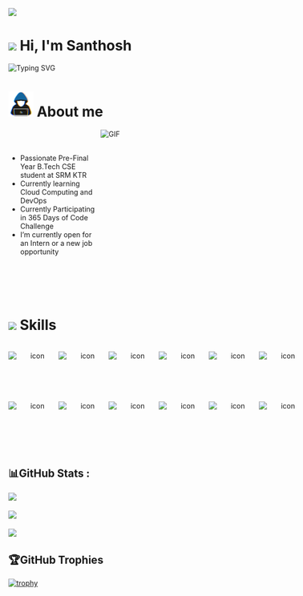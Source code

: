 <img src="https://user-images.githubusercontent.com/73097560/115834477-dbab4500-a447-11eb-908a-139a6edaec5c.gif"><br>
# <img src="https://media.giphy.com/media/TEnXkcsHrP4YedChhA/giphy.gif" width ="25"> <b>Hi, I'm Santhosh</b>
<!--  <h1>
    Hello, I'm Santhosh
    <img src="https://media.giphy.com/media/hvRJCLFzcasrR4ia7z/giphy.gif" width="30px"/>
  </h1>
-->
![Typing SVG](https://readme-typing-svg.demolab.com?font=Shadows+Into+Light&weight=400&size=30&duration=2500&pause=1000&color=691AF7&background=FFFFFF00&center=true&random=false&width=435&separator=%3C&lines=Welcome+to+my+Github+Profile%3CAm+a+Pre-Final+Year+Computer+Science+Student%3CProgrammer%3CDevops+Enthusiasts%3CData+aficionados%3CLove+to+Explore+Different+Domains+;)
<!-- <p align='center'><img src="https://media.giphy.com/media/QvpqTCiEcwtvx6wwJK/giphy.gif" width="270" height="270" frameBorder="0" class="giphy-embed" allowFullScreen></img></p> -->


# <picture><img src = "https://github.com/0xAbdulKhalid/0xAbdulKhalid/raw/main/assets/mdImages/about_me.gif" width = 50px></picture> **About me**
<img align="right" height="300px" width= "320px" alt="GIF" src="https://media.giphy.com/media/CVtNe84hhYF9u/giphy.gif" /></img> <br>
<br>
- Passionate Pre-Final Year B.Tech CSE student at SRM KTR
- Currently learning Cloud Computing and DevOps
- Currently Participating in 365 Days of Code Challenge
- I’m currently open for an Intern or a new job opportunity

<br><br>
<br><br>
# <img src="https://media2.giphy.com/media/QssGEmpkyEOhBCb7e1/giphy.gif?cid=ecf05e47a0n3gi1bfqntqmob8g9aid1oyj2wr3ds3mg700bl&rid=giphy.gif" width ="25"><b> Skills</b>
<br> 

<div align="center">

<div style="display: flex; align-items: flex-start;"><img src="https://techstack-generator.vercel.app/python-icon.svg" alt="icon" width="100" height="100" /><img src="https://techstack-generator.vercel.app/cpp-icon.svg" alt="icon" width="100" height="100" /><img src="https://techstack-generator.vercel.app/java-icon.svg" alt="icon" width="100" height="100" /><img src="https://techstack-generator.vercel.app/csharp-icon.svg" alt="icon" width="100" height="100" /><img src="https://techstack-generator.vercel.app/aws-icon.svg" alt="icon" width="100" height="100" /><img src="https://techstack-generator.vercel.app/docker-icon.svg" alt="icon" width="100" height="100" /></div><div style="display: flex; align-items: flex-start;"><img src="https://techstack-generator.vercel.app/js-icon.svg" alt="icon" width="100" height="100" /><img src="https://techstack-generator.vercel.app/django-icon.svg" alt="icon" width="100" height="100" /><img src="https://techstack-generator.vercel.app/mysql-icon.svg" alt="icon" width="100" height="100" /><img src="https://techstack-generator.vercel.app/nginx-icon.svg" alt="icon" width="100" height="100" /><img src="https://techstack-generator.vercel.app/raspberrypi-icon.svg" alt="icon" width="100" height="100" /><img src="https://techstack-generator.vercel.app/react-icon.svg" alt="icon" width="100" height="100" /></div>
</div>
 
## 📊GitHub Stats :
![](https://github-readme-stats.vercel.app/api/top-langs/?username=psanthosh07&theme=radical&hide_border=false&include_all_commits=false&count_private=false&layout=compact)<br/>
<br>
![](https://github-readme-streak-stats.herokuapp.com/?user=psanthosh07&theme=radical&hide_border=false)<br/>
<br>
![](https://github-readme-stats.vercel.app/api?username=psanthosh07&theme=radical&hide_border=false&include_all_commits=false&count_private=false)<br/>



## 🏆GitHub Trophies

[![trophy](https://github-profile-trophy.vercel.app/?username=psanthosh07&rank=-?,-C&theme=onedark)](https://github.com/ryo-ma/github-profile-trophy) 
